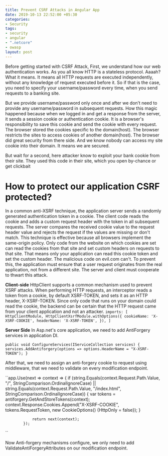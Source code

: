 ```yaml
---
title: Prevent CSRF Attacks in Angular App
date: 2019-10-13 22:52:00 +05:30
categories:
- Security
tags:
- security
- angular
- ".netcore"
- owasp
layout: post
---
```


Before getting started with CSRF Attack, First, we understand how our web authentication works. As you all know HTTP is a stateless protocol. Aaaah? What it means. It means all HTTP requests are executed independently, without any knowledge of request executed before it. So if that is the case, you need to specify your username/password every time, when you send requests to a banking site.

But we provide username/password only once and after we don’t need to provide any username/password in subsequent requests. How this magic happened because when we logged in and get a response from the server, it sends a session cookie or authentication cookie. It is a browser's responsibility to save this cookie and send the cookie with every request. The browser stored the cookies specific to the domain(host). The browser restricts the sites to access cookies of another domain(host). The browser did great security from there side. And we know nobody can access my site cookie into their domain. It means we are secured.

But wait for a second, here attacker know to exploit your bank cookie from their site. 
They used this code in their site, which you open by-chance or get clickbait

# How to protect our application CSRF protected? 

In a common anti-XSRF technique, the application server sends a randomly generated authentication token in a cookie. The client code reads the cookie and adds a custom request header with the token in all subsequent requests. The server compares the received cookie value to the request header value and rejects the request if the values are missing or don't match.
This technique is effective because all browsers implement the same-origin policy. Only code from the website on which cookies are set can read the cookies from that site and set custom headers on requests to that site. That means only your application can read this cookie token and set the custom header. The malicious code on evil.com can't.
To prevent this, the application must ensure that a user request originates from the real application, not from a different site. The server and client must cooperate to thwart this attack.

**Client-side**
HttpClient supports a common mechanism used to prevent XSRF attacks. When performing HTTP requests, an interceptor reads a token from a cookie, by default XSRF-TOKEN, and sets it as an HTTP header, X-XSRF-TOKEN. Since only code that runs on your domain could read the cookie, the backend can be certain that the HTTP request came from your client application and not an attacker.
``
imports: [
  HttpClientModule,
  HttpClientXsrfModule.withOptions({
    cookieName: 'X-XSRF-COOKIE',
    headerName: 'X-XSRF-TOKEN',
  }),
]
``

**Server Side**
In Asp.net's core application, we need to add AntiForgery services in application DI.

``
public void ConfigureServices(IServiceCollection services)
{
      services.AddAntiforgery(options => options.HeaderName = "X-XSRF-TOKEN");
}
``

After that, we need to assign an anti-forgery cookie to request using middleware, that we need to validate on every modification endpoint.

``app.Use(next => context =>
            {
                if (string.Equals(context.Request.Path.Value, "/", StringComparison.OrdinalIgnoreCase) ||
                    string.Equals(context.Request.Path.Value, "/index.html", StringComparison.OrdinalIgnoreCase))
                {
                    var tokens = antiforgery.GetAndStoreTokens(context);
                    context.Response.Cookies.Append("X-XSRF-COOKIE", tokens.RequestToken,
                        new CookieOptions() {HttpOnly = false});
                }

                return next(context);
            });
 ``

Now Anti-forgery mechanisms configure, we only need to add ValidateAntiForgeryAttributes on our modification endpoint.
